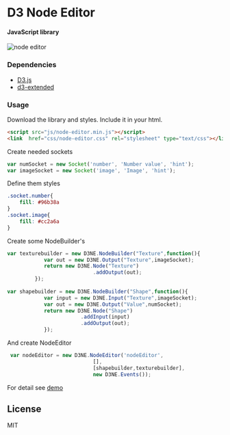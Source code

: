 D3 Node Editor
====
#### JavaScript library
![node editor](https://github.com/Ni55aN/D3-Node-editor/blob/master/demo/screenshot.png?raw=true)

### Dependencies
  - [D3.js](https://github.com/d3/d3)
  - [d3-extended](https://github.com/wbkd/d3-extended)

### Usage
Download the library and styles. Include it in your html.
```html
<script src="js/node-editor.min.js"></script>
<link  href="css/node-editor.css" rel="stylesheet" type="text/css"></link>
```
Create needed sockets
```js
var numSocket = new Socket('number', 'Number value', 'hint');
var imageSocket = new Socket('image', 'Image', 'hint');
```
Define them styles
```css
.socket.number{
    fill: #96b38a
}
.socket.image{
    fill: #cc2a6a
}
```
Create some NodeBuilder's
```js
var texturebuilder = new D3NE.NodeBuilder("Texture",function(){
            var out = new D3NE.Output("Texture",imageSocket);
            return new D3NE.Node("Texture")
         					.addOutput(out);
         });
         
var shapebuilder = new D3NE.NodeBuilder("Shape",function(){
            var input = new D3NE.Input("Texture",imageSocket);
            var out = new D3NE.Output("Value",numSocket);
            return new D3NE.Node("Shape")
            	    	.addInput(input)
         		    	.addOutput(out);			
            });
```
And create NodeEditor
```js
 var nodeEditor = new D3NE.NodeEditor('nodeEditor', 
             				[],
             				[shapebuilder,texturebuilder],
                            new D3NE.Events());
```
For detail see [demo](https://github.com/Ni55aN/D3-Node-editor/tree/master/demo)


License
----
MIT